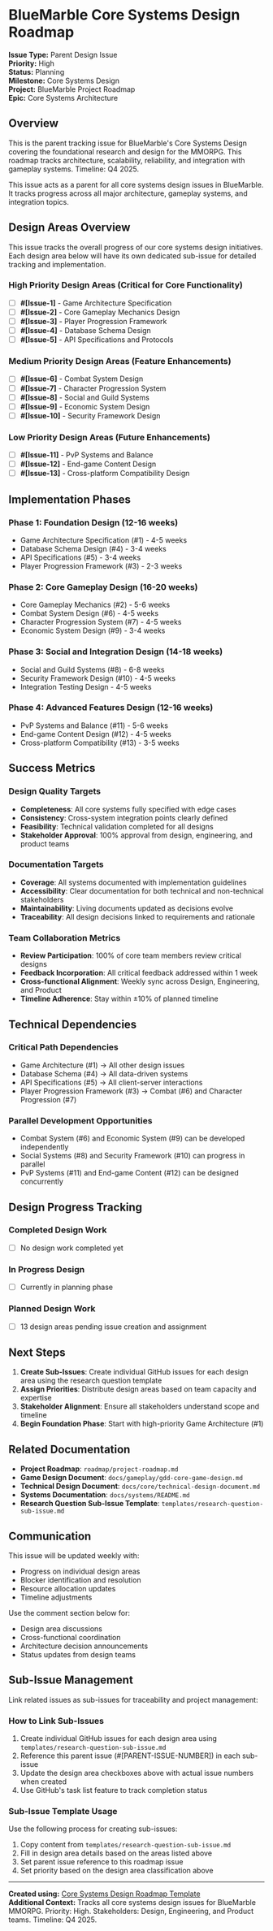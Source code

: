 # BlueMarble Core Systems Design Roadmap

**Issue Type:** Parent Design Issue  
**Priority:** High  
**Status:** Planning  
**Milestone:** Core Systems Design  
**Project:** BlueMarble Project Roadmap  
**Epic:** Core Systems Architecture

## Overview

This is the parent tracking issue for BlueMarble's Core Systems Design covering the foundational research
and design for the MMORPG. This roadmap tracks architecture, scalability, reliability, and integration with
gameplay systems. Timeline: Q4 2025.

This issue acts as a parent for all core systems design issues in BlueMarble. It tracks progress across all
major architecture, gameplay systems, and integration topics.

## Design Areas Overview

This issue tracks the overall progress of our core systems design initiatives. Each design area below will
have its own dedicated sub-issue for detailed tracking and implementation.

### High Priority Design Areas (Critical for Core Functionality)

- [ ] **#[Issue-1]** - Game Architecture Specification
- [ ] **#[Issue-2]** - Core Gameplay Mechanics Design
- [ ] **#[Issue-3]** - Player Progression Framework
- [ ] **#[Issue-4]** - Database Schema Design
- [ ] **#[Issue-5]** - API Specifications and Protocols

### Medium Priority Design Areas (Feature Enhancements)

- [ ] **#[Issue-6]** - Combat System Design
- [ ] **#[Issue-7]** - Character Progression System
- [ ] **#[Issue-8]** - Social and Guild Systems
- [ ] **#[Issue-9]** - Economic System Design
- [ ] **#[Issue-10]** - Security Framework Design

### Low Priority Design Areas (Future Enhancements)

- [ ] **#[Issue-11]** - PvP Systems and Balance
- [ ] **#[Issue-12]** - End-game Content Design
- [ ] **#[Issue-13]** - Cross-platform Compatibility Design

## Implementation Phases

### Phase 1: Foundation Design (12-16 weeks)
- Game Architecture Specification (#1) - 4-5 weeks
- Database Schema Design (#4) - 3-4 weeks
- API Specifications (#5) - 3-4 weeks
- Player Progression Framework (#3) - 2-3 weeks

### Phase 2: Core Gameplay Design (16-20 weeks)
- Core Gameplay Mechanics (#2) - 5-6 weeks
- Combat System Design (#6) - 4-5 weeks
- Character Progression System (#7) - 4-5 weeks
- Economic System Design (#9) - 3-4 weeks

### Phase 3: Social and Integration Design (14-18 weeks)
- Social and Guild Systems (#8) - 6-8 weeks
- Security Framework Design (#10) - 4-5 weeks
- Integration Testing Design - 4-5 weeks

### Phase 4: Advanced Features Design (12-16 weeks)
- PvP Systems and Balance (#11) - 5-6 weeks
- End-game Content Design (#12) - 4-5 weeks
- Cross-platform Compatibility (#13) - 3-5 weeks

## Success Metrics

### Design Quality Targets
- **Completeness**: All core systems fully specified with edge cases
- **Consistency**: Cross-system integration points clearly defined
- **Feasibility**: Technical validation completed for all designs
- **Stakeholder Approval**: 100% approval from design, engineering, and product teams

### Documentation Targets
- **Coverage**: All systems documented with implementation guidelines
- **Accessibility**: Clear documentation for both technical and non-technical stakeholders
- **Maintainability**: Living documents updated as decisions evolve
- **Traceability**: All design decisions linked to requirements and rationale

### Team Collaboration Metrics
- **Review Participation**: 100% of core team members review critical designs
- **Feedback Incorporation**: All critical feedback addressed within 1 week
- **Cross-functional Alignment**: Weekly sync across Design, Engineering, and Product
- **Timeline Adherence**: Stay within ±10% of planned timeline

## Technical Dependencies

### Critical Path Dependencies
- Game Architecture (#1) → All other design issues
- Database Schema (#4) → All data-driven systems
- API Specifications (#5) → All client-server interactions
- Player Progression Framework (#3) → Combat (#6) and Character Progression (#7)

### Parallel Development Opportunities
- Combat System (#6) and Economic System (#9) can be developed independently
- Social Systems (#8) and Security Framework (#10) can progress in parallel
- PvP Systems (#11) and End-game Content (#12) can be designed concurrently

## Design Progress Tracking

### Completed Design Work
- [ ] No design work completed yet

### In Progress Design
- [ ] Currently in planning phase

### Planned Design Work
- [ ] 13 design areas pending issue creation and assignment

## Next Steps

1. **Create Sub-Issues**: Create individual GitHub issues for each design area using the research question template
2. **Assign Priorities**: Distribute design areas based on team capacity and expertise
3. **Stakeholder Alignment**: Ensure all stakeholders understand scope and timeline
4. **Begin Foundation Phase**: Start with high-priority Game Architecture (#1)

## Related Documentation

- **Project Roadmap**: `roadmap/project-roadmap.md`
- **Game Design Document**: `docs/gameplay/gdd-core-game-design.md`
- **Technical Design Document**: `docs/core/technical-design-document.md`
- **Systems Documentation**: `docs/systems/README.md`
- **Research Question Sub-Issue Template**: `templates/research-question-sub-issue.md`

## Communication

This issue will be updated weekly with:
- Progress on individual design areas
- Blocker identification and resolution
- Resource allocation updates
- Timeline adjustments

Use the comment section below for:
- Design area discussions
- Cross-functional coordination
- Architecture decision announcements
- Status updates from design teams

## Sub-Issue Management

Link related issues as sub-issues for traceability and project management:

### How to Link Sub-Issues
1. Create individual GitHub issues for each design area using `templates/research-question-sub-issue.md`
2. Reference this parent issue (#[PARENT-ISSUE-NUMBER]) in each sub-issue
3. Update the design area checkboxes above with actual issue numbers when created
4. Use GitHub's task list feature to track completion status

### Sub-Issue Template Usage
Use the following process for creating sub-issues:
1. Copy content from `templates/research-question-sub-issue.md`
2. Fill in design area details based on the areas listed above
3. Set parent issue reference to this roadmap issue
4. Set priority based on the design area classification above

---

**Created using:** [Core Systems Design Roadmap Template](templates/core-systems-design-roadmap-issue.md)  
**Additional Context:** Tracks all core systems design issues for BlueMarble MMORPG. Priority: High.
Stakeholders: Design, Engineering, and Product teams. Timeline: Q4 2025.
